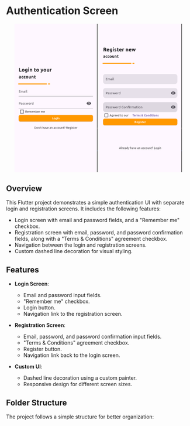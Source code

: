 # Authentication Screen

<p align="center">
  <img src="assets/login.png" alt="Login Screen" width="45%"/>
  <img src="assets/register.png" alt="Register Screen" width="45%"/>
</p>

## Overview

This Flutter project demonstrates a simple authentication UI with separate login and registration screens. It includes the following features:
- Login screen with email and password fields, and a "Remember me" checkbox.
- Registration screen with email, password, and password confirmation fields, along with a "Terms & Conditions" agreement checkbox.
- Navigation between the login and registration screens.
- Custom dashed line decoration for visual styling.

## Features

- **Login Screen**:
  - Email and password input fields.
  - "Remember me" checkbox.
  - Login button.
  - Navigation link to the registration screen.

- **Registration Screen**:
  - Email, password, and password confirmation input fields.
  - "Terms & Conditions" agreement checkbox.
  - Register button.
  - Navigation link back to the login screen.

- **Custom UI**:
  - Dashed line decoration using a custom painter.
  - Responsive design for different screen sizes.

## Folder Structure

The project follows a simple structure for better organization:
